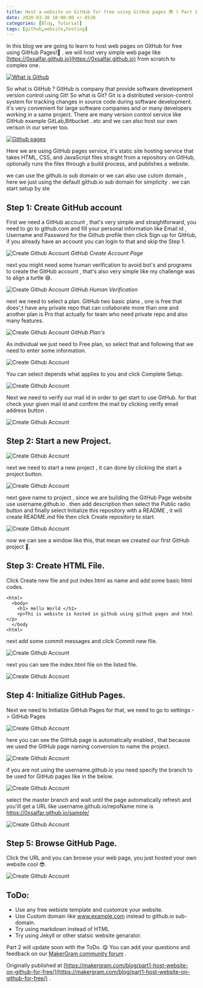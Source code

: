 ```yaml
---
title: Host a website on GitHub for free using GitHub pages 😎 ( Part 1)  .
date: 2020-03-30 10:00:00 +/-0530
categories: [Blog, Tutorial]
tags: [github,website,hosting]
---
```


In this blog we are going to learn to host web pages on GitHub for free using GitHub Pages!🤩 .  we will host very simple web page like [https://0xsalfar.github.io](https://0xsalfar.github.io) from scratch to complex one.

[![What is Github](https://img.youtube.com/vi/w3jLJU7DT5E/0.jpg)](https://youtu.be/w3jLJU7DT5E)

So what is GitHub ? GitHub is company that provide software development version control using Git! So what is Git? Git is a distributed version-control system for tracking changes in source code during software development. it's very convenient for large software companies and or many developers working in a same project. There are many version control service like GitHub example GitLab,Bitbucket ..etc and we can also host our own verison in our server too.

[![Github pages](https://img.youtube.com/vi/2MsN8gpT6jY/0.jpg)](https://youtu.be/2MsN8gpT6jY)

Here we are using  GitHub pages service, it's static site hosting service that takes HTML, CSS, and JavaScript files straight from a repository on GitHub, optionally runs the files through a build process, and publishes a website.

we can use the github.io sub domain or we can also use cutom domain , here we just using the default github.io sub domain for simplicity . we can start  setup by ste

## Step 1: Create GitHub account

First we need a GitHub account , that's very simple and straightforward, you need to go to github.com  and fill your personal information like Email id , Username and  Password for the Github profile then click Sign up for GitHub, if  you already have an account you can login to that and skip the Step 1.


![Create Github Account](../assets/2020-03-30-host-a-website-on-gitHub-for-free-using-gitHub-pages-part-1/001.png)
_GitHub Create Account Page_

next you might need some human verification to avoid bot's and programs to create the GitHub account , that's also very simple like my challenge was to align a turtle 😅.

![Create Github Account](../assets/2020-03-30-host-a-website-on-gitHub-for-free-using-gitHub-pages-part-1/002.png)
_GitHub Human Verification_

next we need to select a plan. GitHub two basic plans , one is free that does';t have any private repo that can collaborate more than one  and another plan is Pro that actually  for team who need private repo and also many features.

![Create Github Account](../assets/2020-03-30-host-a-website-on-gitHub-for-free-using-gitHub-pages-part-1/003.png)
_GitHub Plan's_

As individual we just need to Free plan, so select that and following that we need to enter some information.

![Create Github Account](../assets/2020-03-30-host-a-website-on-gitHub-for-free-using-gitHub-pages-part-1/004.png)

You can select depends what applies to you and click Complete Setup.

![Create Github Account](../assets/2020-03-30-host-a-website-on-gitHub-for-free-using-gitHub-pages-part-1/005.png)

Next we need to verify our mail id in order to get start to use GitHub.  for that check your given mail id and confirm the mail by clicking verify email address button .

![Create Github Account](../assets/2020-03-30-host-a-website-on-gitHub-for-free-using-gitHub-pages-part-1/006.png)

## Step 2: Start a new Project.

![Create Github Account](../assets/2020-03-30-host-a-website-on-gitHub-for-free-using-gitHub-pages-part-1/007.png)

next we need to start a new project , it can done by clicking the start a project button.

![Create Github Account](../assets/2020-03-30-host-a-website-on-gitHub-for-free-using-gitHub-pages-part-1/008.png)

next gave name to project , since we are building the GitHub Page website use username.github.io . then add description then select the Public radio button and finally select Initialize this repository with a README , it will create README.md file then click Create repository to start.

![Create Github Account](../assets/2020-03-30-host-a-website-on-gitHub-for-free-using-gitHub-pages-part-1/009.png)

now we can see a window like this, that mean we created our first GitHub project 🎉.

## Step 3: Create HTML File.

Click  Create new file and put index.html as name and add some basic html codes.

```
<html>
  <body>
    <h1> Hello World </h1>
    <p>Thi is webiste is hosted in github using github pages and html </p>
  </body
<html>
```

next add some commit messages and click Commit new file.

![Create Github Account](../assets/2020-03-30-host-a-website-on-gitHub-for-free-using-gitHub-pages-part-1/010.png)

next you can see the index.html file on the listed file.

![Create Github Account](../assets/2020-03-30-host-a-website-on-gitHub-for-free-using-gitHub-pages-part-1/011.png)

## Step 4: Initialize GitHub Pages.

Next we need to Initialize GitHub Pages for that, we need to go to settings -> GitHub Pages

![Create Github Account](../assets/2020-03-30-host-a-website-on-gitHub-for-free-using-gitHub-pages-part-1/012.png)

here you can see the GitHub page is automatically enabled , that because we used the GitHub page naming conversion to name the project.


![Create Github Account](../assets/2020-03-30-host-a-website-on-gitHub-for-free-using-gitHub-pages-part-1/013.png)

if you are not using the username.github.io you need specify the branch to be used for GitHub pages like in the below.

![Create Github Account](../assets/2020-03-30-host-a-website-on-gitHub-for-free-using-gitHub-pages-part-1/014.png)

select the master branch and wait until the page automatically refresh and you'ill get a URL like username.github.io/repoName mine is https://0xsalfar.github.io/sample/

![Create Github Account](../assets/2020-03-30-host-a-website-on-gitHub-for-free-using-gitHub-pages-part-1/015.png)

## Step 5: Browse GitHub Page.

Click the URL and you can browse your web page, you just hosted your own website cool 😎.

![Create Github Account](../assets/2020-03-30-host-a-website-on-gitHub-for-free-using-gitHub-pages-part-1/016.png)

## ToDo:

* Use any free webiste template and customze your website.
* Use Custom domain like www.example.com instead to github.io sub-domain.
* Try using markdown instead of HTML
* Try using Jekyll or other statsic website genarator.

Part 2 will update soon with the ToDo. 😋 You can add your questions and feedback on our [MakerGram community forum](https://community.makergram.com/topic/128/part-1-host-a-website-on-github-for-free-using-github-pages-1-2) .

Originally published at [https://makergram.com/blog/part1-host-website-on-github-for-free/](https://makergram.com/blog/part1-host-website-on-github-for-free/) .





